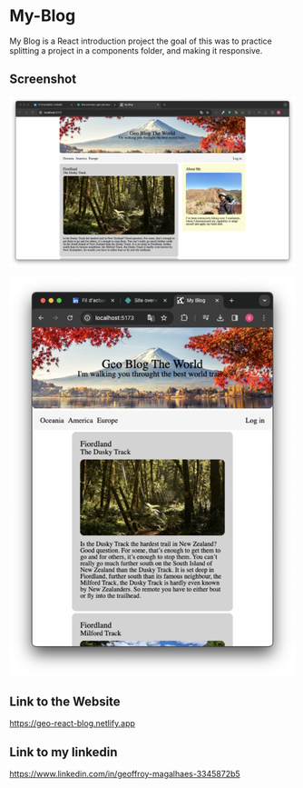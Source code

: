 # My-Blog

My Blog is a React introduction project the goal of this was to practice splitting a project in a components folder, and making it responsive.

## Screenshot

![laptop](./src/assets/img/Capture%20d’écran%202024-03-24%20à%2010.52.20.png)

![tablet](./src/assets/img/Capture%20d’écran%202024-03-24%20à%2010.52.48.png)

## Link to the Website

https://geo-react-blog.netlify.app

## Link to my linkedin

https://www.linkedin.com/in/geoffroy-magalhaes-3345872b5
